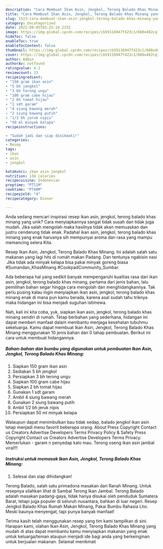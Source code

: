 ```yaml
---
description: "Cara Membuat Ikan Asin, Jengkol, Terong Balado Khas Minang yang Mantap"
title: "Cara Membuat Ikan Asin, Jengkol, Terong Balado Khas Minang yang Mantap"
slug: 1523-cara-membuat-ikan-asin-jengkol-terong-balado-khas-minang-yang-mantap
category: Uncategorized
date: 2022-09-05T02:25:24.215Z
image: https://img-global.cpcdn.com/recipes/cb59116947f423c1/680x482cq70/ikan-asin-jengkol-terong-balado-khas-minang-foto-resep-utama.jpg
hideToc: false
enableToc: true
enableTocContent: false
thumbnail: https://img-global.cpcdn.com/recipes/cb59116947f423c1/680x482cq70/ikan-asin-jengkol-terong-balado-khas-minang-foto-resep-utama.jpg
cover: https://img-global.cpcdn.com/recipes/cb59116947f423c1/680x482cq70/ikan-asin-jengkol-terong-balado-khas-minang-foto-resep-utama.jpg
author: Admin
authorAv: notfound
ratingvalue: 4.1
reviewcount: 23
recipeingredient:
- "150 gram ikan asin"
- "5 bh jengkol"
- "3 bh terong ungu"
- "100 gram cabe hijau"
- "2 bh tomat hijau"
- "1 sdt garam"
- "4 siung bawang merah"
- "2 siung bawang putih"
- "1/2 bh jeruk nipis"
- "50 ml minyak kelapa"
recipeinstructions:

- "Sudah jadi dan siap dinikmati!"
categories:
- Resep
tags:
- ikan
- asin
- jengkol

katakunci: ikan asin jengkol 
nutrition: 134 calories
recipecuisine: Indonesian
preptime: "PT11M"
cooktime: "PT40M"
recipeyield: "4"
recipecategory: Dinner

---
```





Anda sedang mencari inspirasi resep ikan asin, jengkol, terong balado khas minang yang unik? Cara menyiapkannya sangat tidak susah dan tidak juga mudah. Jika salah mengolah maka hasilnya tidak akan memuaskan dan justru cenderung tidak enak. Padahal ikan asin, jengkol, terong balado khas minang yang enak harusnya sih mempunyai aroma dan rasa yang mampu memancing selera Kita.





Resep Ikan Asin, Jengkol, Terong Balado Khas Minang. Ini adalah salah satu makanan yang lagi hits di rumah makan Padang. Dan tentunya ngabisin nasi ️ Jika tidak ada minyak kelapa bisa pakai minyak goreng biasa #Sumandan_KhasMinang #CookpadCommunity_Sumbar.

Ada beberapa hal yang sedikit banyak mempengaruhi kualitas rasa dari ikan asin, jengkol, terong balado khas minang, pertama dari jenis bahan, lalu pemilihan bahan segar hingga cara mengolah dan menghidangkannya. Tak perlu pusing kalau ingin menyiapkan ikan asin, jengkol, terong balado khas minang enak di mana pun kamu berada, karena asal sudah tahu triknya maka hidangan ini bisa menjadi suguhan istimewa.






Nah, kali ini kita coba, yuk, siapkan ikan asin, jengkol, terong balado khas minang sendiri di rumah. Tetap berbahan yang sederhana, hidangan ini dapat memberi manfaat dalam membantu menjaga kesehatan tubuhmu sekeluarga. Kamu dapat membuat Ikan Asin, Jengkol, Terong Balado Khas Minang menggunakan 10 jenis bahan dan 0 tahap pembuatan. Berikut ini cara untuk membuat hidangannya.

<!--inarticleads1-->

##### Bahan-bahan dan bumbu yang digunakan untuk pembuatan Ikan Asin, Jengkol, Terong Balado Khas Minang:

1. Siapkan 150 gram ikan asin
1. Sediakan 5 bh jengkol
1. Persiapkan 3 bh terong ungu
1. Siapkan 100 gram cabe hijau
1. Siapkan 2 bh tomat hijau
1. Gunakan 1 sdt garam
1. Ambil 4 siung bawang merah
1. Gunakan 2 siung bawang putih
1. Ambil 1/2 bh jeruk nipis
1. Persiapkan 50 ml minyak kelapa


Walaupun dapat menimbulkan bau tidak sedap, balado jengkol ikan asin tetap menjadi menu favorit beberapa orang. About Press Copyright Contact us Creators Advertise Developers Terms Privacy Policy &amp; Safety Press Copyright Contact us Creators Advertise Developers Terms Privacy. Memerlukan - garam n penyedap kalo mau. Terong oseng ikan asin jambal viral!!! 

<!--inarticleads2-->

##### Instruksi untuk memasak Ikan Asin, Jengkol, Terong Balado Khas Minang:


1. Selesai dan siap dihidangkan!

Terong Balado, salah satu primadona masakan dari Ranah Minang. Untuk resepnya silahkan lihat di Sambal Terong Ikan Jambal. Terong Balado adalah masakan padang-gaya, tidak hanya disukai oleh penduduk Sumatera Barat, tetapi juga populer di seluruh nusantara, bahkan di luar negeri. Resep Jengkol Balado Khas Rumah Makan Minang, Pakai Bumbu Rahasia Lho. Meski baunya menyengat, tapi punya banyak manfaat! 

Terima kasih telah menggunakan resep yang tim kami tampilkan di sini. Harapan kami, olahan Ikan Asin, Jengkol, Terong Balado Khas Minang yang mudah di atas dapat membantu kamu menyiapkan makanan yang enak untuk keluarga/teman ataupun menjadi ide bagi anda yang berkeinginan untuk berjualan makanan. Selamat menikmati
